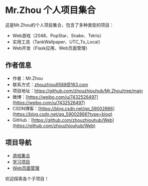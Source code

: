 # Mr.Zhou 个人项目集合

这是Mr.Zhou的个人项目集合，包含了多种类型的项目：

- Web游戏（2048、PopStar、Snake、Tetris）
- 实用工具（TankWallpaper、UTC_To_Local）
- Web开发（Flask应用、Web页面管理）

## 作者信息

- 作者：Mr.Zhou
- 联系方式：zhouzhiou9588@163.com
- 项目地址：https://github.com/zhouzhiouhub/Mr.Zhou/tree/main
- 微博：[https://weibo.com/u/7432526497](https://weibo.com/u/7432526497)
- CSDN博客：[https://blog.csdn.net/qq_59002866](https://blog.csdn.net/qq_59002866?type=blog)
- GitHub：[https://github.com/zhouzhiouhub/Web](https://github.com/zhouzhiouhub/Web)

## 项目导航

- [游戏集合](/game)
- [学习项目](/lrean)
- [Web页面管理](/Web_page_management)

欢迎探索各个子项目！